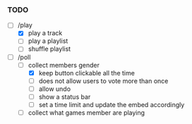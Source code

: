 ### TODO

- [ ] /play
    - [x] play a track
    - [ ] play a playlist
    - [ ] shuffle playlist
- [ ] /poll
    - [ ] collect members gender
        - [x] keep button clickable all the time
        - [ ] does not allow users to vote more than once
        - [ ] allow undo
        - [ ] show a status bar
        - [ ] set a time limit and update the embed accordingly
    - [ ] collect what games member are playing